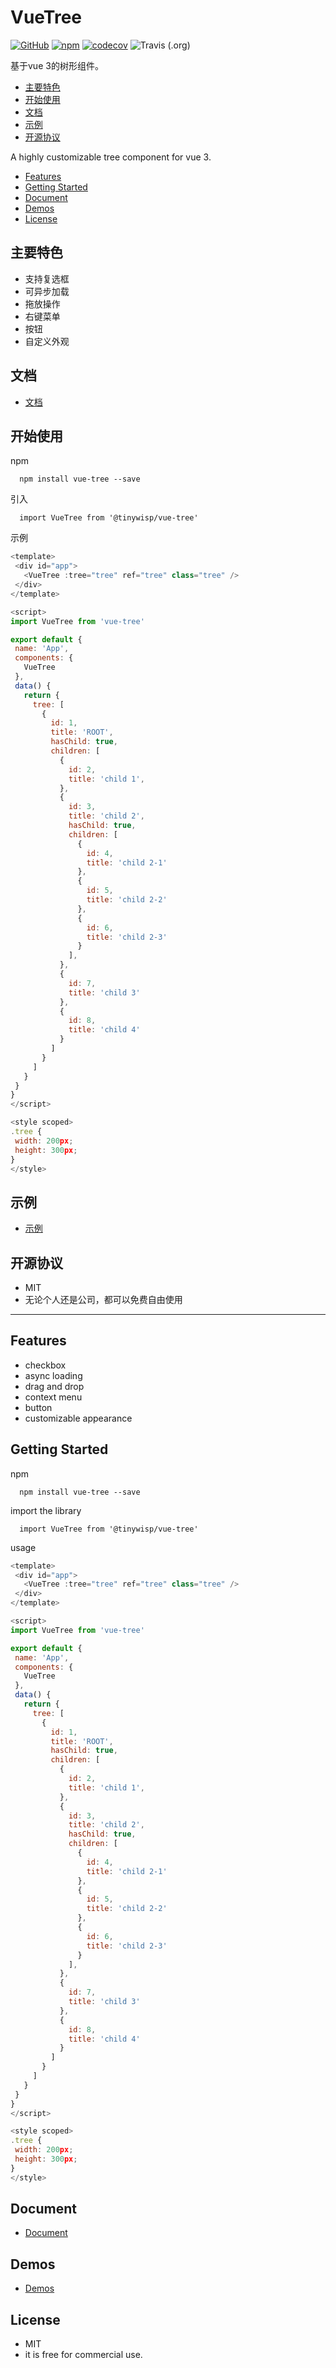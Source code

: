 # VueTree
[![GitHub](https://img.shields.io/github/license/tinywisp/vue-tree)](https://github.com/TinyWisp/vue-tree/master/LICENSE)
[![npm](https://img.shields.io/npm/v/vue-tree)](https://www.npmjs.com/package/vue-tree)
[![codecov](https://codecov.io/gh/TinyWisp/vue-tree/branch/master/graph/badge.svg)](https://codecov.io/gh/TinyWisp/vue-tree)
![Travis (.org)](https://img.shields.io/travis/TinyWisp/vue-tree)

 基于vue 3的树形组件。

* [主要特色](#主要特色)
* [开始使用](#开始使用)
* [文档](https://github.com/TinyWisp/vue-tree/wiki/%E6%96%87%E6%A1%A3)
* [示例](https://tinywisp.gitee.io/vue-tree/#/zh/)
* [开源协议](#开源协议)

A highly customizable tree component for vue 3.
* [Features](#features)
* [Getting Started](#getting-started)
* [Document](https://github.com/TinyWisp/vue-tree/wiki/Document)
* [Demos](https://tinywisp.github.io/vue-tree/#/en/)
* [License](#license)


## 主要特色
 *  支持复选框
 *  可异步加载
 *  拖放操作
 *  右键菜单
 *  按钮
 *  自定义外观

## 文档
 *  [文档](https://github.com/TinyWisp/vue-tree/wiki/%E6%96%87%E6%A1%A3)

## 开始使用

 npm
 ```
   npm install vue-tree --save
 ```

 引入
 ```
   import VueTree from '@tinywisp/vue-tree'
 ```

 示例
 ```javascript
<template>
  <div id="app">
    <VueTree :tree="tree" ref="tree" class="tree" />
  </div>
</template>

<script>
import VueTree from 'vue-tree'

export default {
  name: 'App',
  components: {
    VueTree
  },
  data() {
    return {
      tree: [
        {
          id: 1,
          title: 'ROOT',
          hasChild: true,
          children: [
            {
              id: 2,
              title: 'child 1',
            },
            {
              id: 3,
              title: 'child 2',
              hasChild: true,
              children: [
                {
                  id: 4,
                  title: 'child 2-1'
                },
                {
                  id: 5,
                  title: 'child 2-2'
                },
                {
                  id: 6,
                  title: 'child 2-3'
                }
              ],
            },
            {
              id: 7,
              title: 'child 3'
            },
            {
              id: 8,
              title: 'child 4'
            }
          ]
        }
      ]
    }
  }
}
</script>

<style scoped>
.tree {
  width: 200px;
  height: 300px;
}
</style>

 ```

## 示例
 *  [示例](https://tinywisp.gitee.io/vue-tree/)

## 开源协议
 * MIT
 * 无论个人还是公司，都可以免费自由使用
 
 ---
 

## Features
 *  checkbox
 *  async loading
 *  drag and drop
 *  context menu
 *  button
 *  customizable appearance

## Getting Started

 npm
 ```
   npm install vue-tree --save
 ```

 import the library
 ```
   import VueTree from '@tinywisp/vue-tree'
 ```

 usage
 ```javascript
<template>
  <div id="app">
    <VueTree :tree="tree" ref="tree" class="tree" />
  </div>
</template>

<script>
import VueTree from 'vue-tree'

export default {
  name: 'App',
  components: {
    VueTree
  },
  data() {
    return {
      tree: [
        {
          id: 1,
          title: 'ROOT',
          hasChild: true,
          children: [
            {
              id: 2,
              title: 'child 1',
            },
            {
              id: 3,
              title: 'child 2',
              hasChild: true,
              children: [
                {
                  id: 4,
                  title: 'child 2-1'
                },
                {
                  id: 5,
                  title: 'child 2-2'
                },
                {
                  id: 6,
                  title: 'child 2-3'
                }
              ],
            },
            {
              id: 7,
              title: 'child 3'
            },
            {
              id: 8,
              title: 'child 4'
            }
          ]
        }
      ]
    }
  }
}
</script>

<style scoped>
.tree {
  width: 200px;
  height: 300px;
}
</style>

 ```

## Document
 *  [Document](https://github.com/TinyWisp/vue-tree/wiki/Document)

## Demos
 *  [Demos](https://tinywisp.github.io/vue-tree/)

## License
 * MIT
 * it is free for commercial use.
 